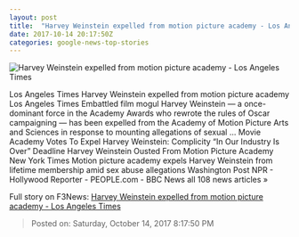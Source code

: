 ```yaml
---
layout: post
title:  "Harvey Weinstein expelled from motion picture academy - Los Angeles Times"
date: 2017-10-14 20:17:50Z
categories: google-news-top-stories
---
```


![Harvey Weinstein expelled from motion picture academy - Los Angeles Times](http://www.trbimg.com/img-59e270ec/turbine/la-et-mn-harvey-weinstein-film-academy-20171014)

Los Angeles Times Harvey Weinstein expelled from motion picture academy Los Angeles Times Embattled film mogul Harvey Weinstein — a once-dominant force in the Academy Awards who rewrote the rules of Oscar campaigning — has been expelled from the Academy of Motion Picture Arts and Sciences in response to mounting allegations of sexual ... Movie Academy Votes To Expel Harvey Weinstein: Complicity “In Our Industry Is Over” Deadline Harvey Weinstein Ousted From Motion Picture Academy New York Times Motion picture academy expels Harvey Weinstein from lifetime membership amid sex abuse allegations Washington Post NPR - Hollywood Reporter - PEOPLE.com - BBC News all 108 news articles »


Full story on F3News: [Harvey Weinstein expelled from motion picture academy - Los Angeles Times](http://www.f3nws.com/n/3VtAWF)

> Posted on: Saturday, October 14, 2017 8:17:50 PM

